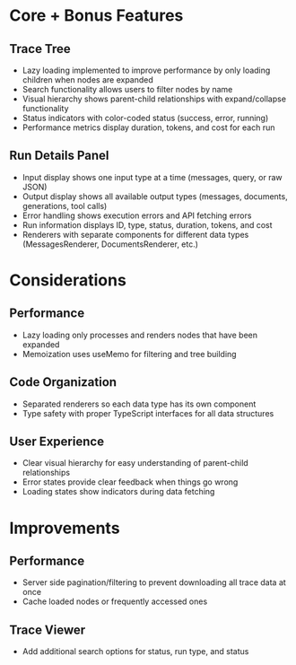 # Core + Bonus Features

## Trace Tree
- Lazy loading implemented to improve performance by only loading children when nodes are expanded
- Search functionality allows users to filter nodes by name
- Visual hierarchy shows parent-child relationships with expand/collapse functionality
- Status indicators with color-coded status (success, error, running)
- Performance metrics display duration, tokens, and cost for each run

## Run Details Panel
- Input display shows one input type at a time (messages, query, or raw JSON)
- Output display shows all available output types (messages, documents, generations, tool calls)
- Error handling shows execution errors and API fetching errors
- Run information displays ID, type, status, duration, tokens, and cost
-  Renderers with separate components for different data types (MessagesRenderer, DocumentsRenderer, etc.)

# Considerations

## Performance 
- Lazy loading only processes and renders nodes that have been expanded
- Memoization uses useMemo for filtering and tree building

## Code Organization
- Separated renderers so each data type has its own component
- Type safety with proper TypeScript interfaces for all data structures

## User Experience
- Clear visual hierarchy for easy understanding of parent-child relationships
- Error states provide clear feedback when things go wrong
- Loading states show indicators during data fetching

# Improvements

## Performance
- Server side pagination/filtering to prevent downloading all trace data at once
- Cache loaded nodes or frequently accessed ones

## Trace Viewer
- Add additional search options for status, run type, and status
